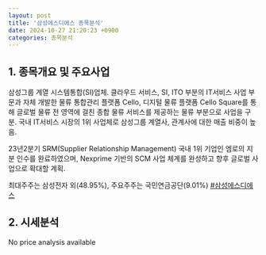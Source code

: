 ```yaml
---
layout: post
title: '삼성에스디에스 종목분석'
date: 2024-10-27 21:20:23 +0900
categories: 종목분석
---
```


## 1. 종목개요 및 주요사업

삼성그룹 계열 시스템통합(SI)업체. 클라우드 서비스, SI, ITO 부분의 IT서비스 사업 부문과 자체 개발한 물류 통합관리 플랫폼 Cello, 디지털 물류 플랫폼 Cello Square를 통해 글로벌 물류 전 영역에 걸친 종합 물류 서비스를 제공하는 물류 부분으로 사업을 구분. 국내 IT서비스 시장의 1위 사업체로 삼성그룹 계열사, 관계사에 대한 매출 비중이 높음. 

23년2분기 SRM(Supplier Relationship Management) 국내 1위 기업인 엠로의 지분 인수를 완료하였으며, Nexprime 기반의 SCM 사업 체계를 완성하고 향후 글로벌 사업으로 확대할 계획.

최대주주는 삼성전자 외(48.95%), 주요주주는 국민연금공단(9.01%)
[#삼성에스디에스](#)

## 2. 시세분석

No price analysis available
